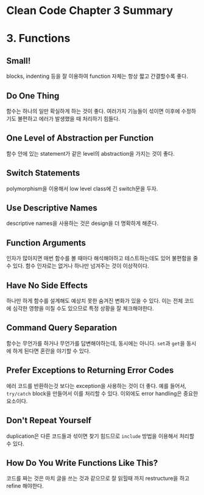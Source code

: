 # Clean Code Chapter 3 Summary

# 3. Functions

## Small!
blocks, indenting 등을 잘 이용하여 function 자체는 항상 짧고 간결할수록 좋다.

## Do One Thing
함수는 하나의 일만 확실하게 하는 것이 좋다. 여러가지 기능들이 섞이면 이후에 수정하기도 불편하고 에러가 발생했을 때 처리하기 힘들다.

## One Level of Abstraction per Function
함수 안에 있는 statement가 같은 level의 abstraction을 가지는 것이 좋다. 

## Switch Statements
polymorphism을 이용해서 low level class에 긴 switch문을 두자. 

## Use Descriptive Names
descriptive names을 사용하는 것은 design을 더 명확하게 해준다.

## Function Arguments
인자가 많아지면 매번 함수를 볼 때마다 해석해야하고 테스트하는데도 있어 불편함을 줄 수 있다. 함수 인자로는 없거나 하나만 넘겨주는 것이 이상적이다.

## Have No Side Effects
하나만 하게 함수를 설계해도 예상치 못한 숨겨진 변화가 있을 수 있다. 이는 전체 코드에 심각한 영향을 미칠 수도 있으므로 특정 상황을 잘 체크해야한다. 

## Command Query Separation
함수는 무언가를 하거나 무언가를 답변해야하는데, 동시에는 아니다. `set`과 `get`을 동시에 하게 된다면 혼란을 야기할 수 있다. 

## Prefer Exceptions to Returning Error Codes
에러 코드를 반환하는것 보다는 exception을 사용하는 것이 더 좋다. 예를 들어서, `try/catch` block을 만들어서 이를 처리할 수 있다. 이외에도 error handling은 중요한 요소이다.

## Don't Repeat Yourself
duplication은 다른 코드들과 섞이면 찾기 힘드므로 `include` 방법을 이용해서 처리할 수 있다. 

## How Do You Write Functions Like This?
코드를 짜는 것은 마치 글을 쓰는 것과 같으므로 잘 읽힐때 까지 restructure을 하고 refine 해야한다.





